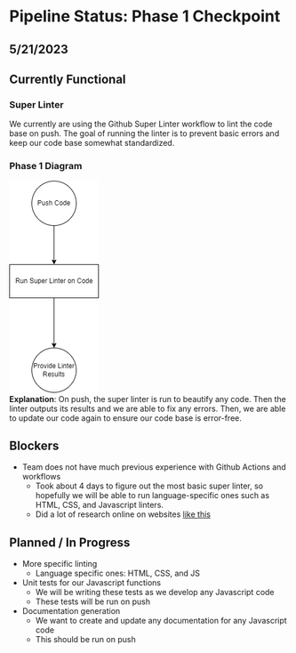 # Pipeline Status: Phase 1 Checkpoint
## 5/21/2023

## Currently Functional
### Super Linter
We currently are using the Github Super Linter workflow to lint the code base on push. The goal of running the linter is to prevent basic errors and keep our code base somewhat standardized.

### Phase 1 Diagram
![phase 1 diagram](phase1.drawio.png)
<br>
**Explanation**: On push, the super linter is run to beautify any code. Then the linter outputs its results and we are able to fix any errors. Then, we are able to update our code again to ensure our code base is error-free.

## Blockers
- Team does not have much previous experience with Github Actions and workflows
  - Took about 4 days to figure out the most basic super linter, so hopefully we will be able to run language-specific ones such as HTML, CSS, and Javascript linters.
  - Did a lot of research online on websites [like this](https://www.freecodecamp.org/news/github-super-linter/#:~:text=GitHub%20Super%20Linter%20is%20a,linters%20in%20a%20single%20project!)

## Planned / In Progress
- More specific linting
  - Language specific ones: HTML, CSS, and JS
- Unit tests for our Javascript functions
  - We will be writing these tests as we develop any Javascript code
  - These tests will be run on push
- Documentation generation
  - We want to create and update any documentation for any Javascript code
  - This should be run on push
